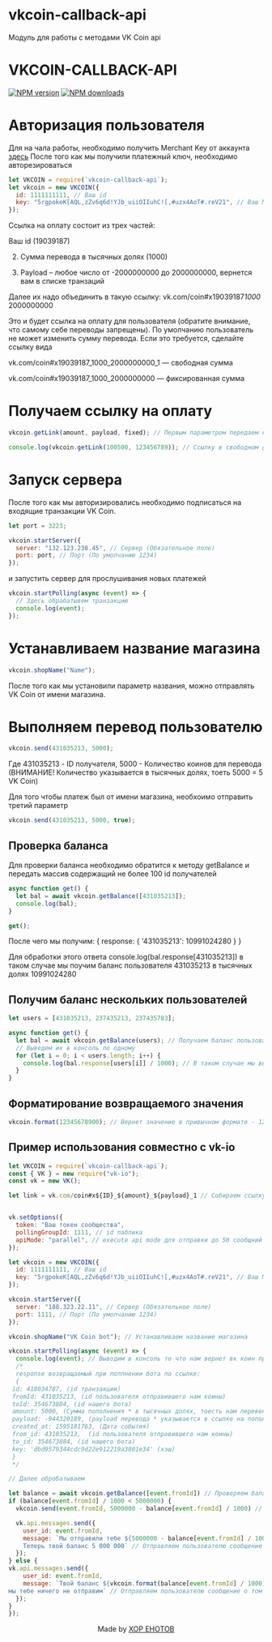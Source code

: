 # vkcoin-callback-api

Модуль для работы с методами VK Coin api

<p align="center">
<h1>VKCOIN-CALLBACK-API</h1>
<a href="https://www.npmjs.com/package/vkcoin-callback-api"><img src="https://img.shields.io/npm/v/vkcoin-callback-api.svg?style=flat-square" alt="NPM version"></a>
<a href="https://www.npmjs.com/package/vkcoin-callback-api"><img src="https://img.shields.io/npm/dt/vkcoin-callback-api.svg?style=flat-square" alt="NPM downloads"></a>
</p>

# Авторизация пользователя

<p>

Для на чала работы, необходимо получить Merchant Key от аккаунта <a href="https://vk.com/@hs-marchant-api">здесь</a>
После того как мы получили платежный ключ, необходимо авторезироваться

</p>

```js
let VKCOIN = require(`vkcoin-callback-api`);
let vkcoin = new VKCOIN({
  id: 1111111111, // Ваш id
  key: "5rgpokeK[AQL,zZv6q6d!YJb_uiiOIIuhC![,#uzx4AoT#.reV21", // Ваш Merchant Key
});
```

Ссылка на оплату состоит из трех частей:

Ваш id (19039187)

2. Сумма перевода в тысячных долях (1000)

3. Payload – любое число от -2000000000 до 2000000000, вернется вам в списке транзаций

Далее их надо объединить в такую ссылку: vk.com/coin#x19039187*1000* 2000000000

Это и будет ссылка на оплату для пользователя (обратите внимание, что самому себе переводы запрещены). По умолчанию пользователь не может изменить сумму перевода. Если это требуется, сделайте ссылку вида

vk.com/coin#x19039187_1000_2000000000_1 — свободная сумма

vk.com/coin#x19039187_1000_2000000000 — фиксированная сумма

# Получаем ссылку на оплату

```js
vkcoin.getLink(amount, payload, fixed); // Первым параметром передаем количество коинов по дефолту, вторым параметром payload котовый вернет VK Coin при пополнении по ссылке (любое число от -2000000000 до 2000000000), третий параметр не обязательный (Устанавливает фиксированную сумму в поле для оплаты)

console.log(vkcoin.getLink(100500, 123456789)); // Ссылку в свободном формате с дефолтным значением 100,500 и payload 123456789  vk.com/coin#x19039187_100500_123456789
```

# Запуск сервера

После того как мы авторизировались необходимо подписаться на входящие транзакции VK Coin.

```js
let port = 3223;

vkcoin.startServer({
  server: "132.123.238.45", // Сервер (Обязательное поле)
  port: port, // Порт (По умолчанию 1234)
});
```

и запустить сервер для прослушивания новых платежей

```js
vkcoin.startPolling(async (event) => {
  // Здесь обрабатывем транзакцию
  console.log(event);
});
```

# Устанавливаем название магазина

```js
vkcoin.shopName("Name");
```

После того как мы установили параметр названия, можно отправлять VK Coin от имени магазина.

# Выполняем перевод пользователю

```js
vkcoin.send(431035213, 5000);
```

Где 431035213 - ID получателя, 5000 - Количество коинов для перевода (ВНИМАНИЕ! Количество указывается в тысячных долях, тоеть 5000 = 5 VK Coin)

Для того чтобы платеж был от имени магазина, необхоимо отправить третий параметр

```js
vkcoin.send(431035213, 5000, true);
```

## Проверка баланса

Для проверки баланса необходимо обратится к методу getBalance и передать массив содержащий не более 100 id получателей

```js
async function get() {
  let bal = await vkcoin.getBalance([431035213]);
  console.log(bal);
}

get();
```

После чего мы получим: { response: { '431035213': 10991024280 } }

Для обработки этого ответа console.log(bal.response[431035213]) в таком случае мы поучим баланс пользователя 431035213 в тысячных долях 10991024280

## Получим баланс нескольких пользователей

```js
let users = [431035213, 237435213, 237435783];

async function get() {
  let bal = await vkcoin.getBalance(users); // Получаем баланс пользователей
  // Выведем их в консоль по одному
  for (let i = 0; i < users.length; i++) {
    console.log(bal.response[users[i]] / 1000); // В таком случае мы выведем в консоль баланс всех пользователей в привычном нам формате.
  }
}
```

## Форматирование возвращаемого значения

```js
vkcoin.format(12345678900); // Вернет значение в привычном формате - 12 345 678,900
```

## Пример использования совместно с vk-io

```js
let VKCOIN = require(`vkcoin-callback-api`);
const { VK } = new require("vk-io");
const vk = new VK();

let link = vk.com/coin#x${ID}_${amount}_${payload}_1 // Собираем ссылку по которой нам будут переводить коины


vk.setOptions({
  token: "Ваш токен сообщества",
  pollingGroupId: 1111, // id паблика
  apiMode: "parallel", // execute api mode для отправки до 50 сообщний в секунду
});

let vkcoin = new VKCOIN({
  id: 1111111111, // Ваш id
  key: "5rgpokeK[AQL,zZv6q6d!YJb_uiiOIIuhC![,#uzx4AoT#.reV21", // Ваш Merchant Key
});

vkcoin.startServer({
  server: "188.323.22.11", // Сервер (Обязательное поле)
  port: 1111, // Порт (По умолчанию 1234)
});

vkcoin.shopName("VK Coin bot"); // Устанавливаем название магазина

vkcoin.startPolling(async (event) => {
  console.log(event); // Выводим в консоль то что нам вернет вк коин при переводе на нашего бота
  /*
  response возвращаемый при поплнении бота по ссылке:
  {
 id: 418034787, (id транзакции)
 fromId: 431035213, (id пользователя отправившего нам коины)
 toId: 354673884, (id нашего бота)
 amount: 5000, (Сумма пополнения * в тысячных долях, тоесть нам перевели 5 VK Coin)
 payload: -944320189, (payload перевода * указывается в ссылке на пополнение)
 created_at: 1595181763, (Дата события)
 from_id: 431035213,  (id пользователя отправившего нам коины)
 to_id: 354673884, (id нашего бота)
 key: 'dbd9579344cdc9d22e912219a3801e34' (хэш)
 }
 */

// Далее обробатываем

let balance = await vkcoin.getBalance([event.fromId]) // Проверяем баланс пользователя отправившего нам коины
if (balance[event.fromId] / 1000 < 5000000) {
  vkcoin.send(event.fromId, 5000000 - balance[event.fromId] / 1000) // Отправляем пользователю коины для того чтобы его баланс был равен 5 000 000

  vk.api.messages.send({
    user_id: event.fromId,
    message: `Мы отправили тебе ${5000000 - balance[event.fromId] / 1000}
    Теперь твой баланс 5 000 000` // Отправляем пользователю сообщение о том что его баланс пополнен
  });
} else {
vk.api.messages.send({
    user_id: event.fromId,
    message: `Твой баланс ${vkcoin.format(balance[event.fromId] / 1000)}, так как твой баланс больше 5 000 000
мы тебе ничего не отправим` // Отправляем пользователю сообщение о том что его баланс более 5 000 000 VK Coin
  });
}
});
```

<p align='center'>Made by <a href="https://хор-енотов.рф">ХОР ЕНОТОВ</a></p>

